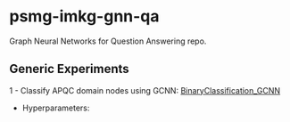 # psmg-imkg-gnn-qa
Graph Neural Networks for Question Answering repo.

## Generic Experiments
1 - Classify APQC domain nodes using GCNN: [BinaryClassification_GCNN](old_experiments/BinaryClassification_GCNN.py)
 - Hyperparameters: 
